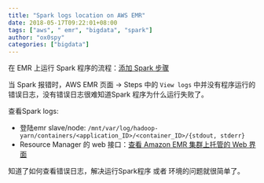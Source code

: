 ```yaml
---
title: "Spark logs location on AWS EMR"
date: 2018-05-17T09:22:01+08:00
tags: ["aws", " emr", "bigdata", "spark"]
author: "ox0spy"
categories: ["bigdata"]
---
```


在 EMR 上运行 Spark 程序的流程：[添加 Spark 步骤](https://docs.aws.amazon.com/zh_cn/emr/latest/ReleaseGuide/emr-spark-submit-step.html)

当 Spark 报错时，AWS EMR 页面 -> Steps 中的 `View logs` 中并没有程序运行的错误日志，没有错误日志很难知道Spark 程序为什么运行失败了。

查看Spark logs:

- 登陆emr slave/node: `/mnt/var/log/hadoop-yarn/containers/<application_ID>/<container_ID>/{stdout, stderr}`
- Resource Manager 的 web 接口：[查看 Amazon EMR 集群上托管的 Web 界面](https://docs.aws.amazon.com/zh_cn/emr/latest/ManagementGuide/emr-web-interfaces.html)

知道了如何查看错误日志，解决运行Spark程序 或者 环境的问题就很简单了。
